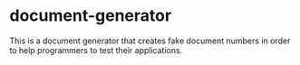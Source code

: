 # document-generator
This is a document generator that creates fake document numbers in order to help programmers to test their applications.
